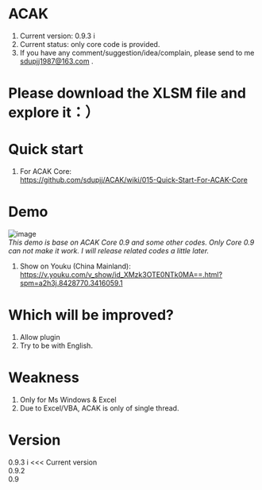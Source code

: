 ﻿# ACAK
1. Current version: 0.9.3 i
2. Current status: only core code is provided.
3. If you have any comment/suggestion/idea/complain, please send to me sdupjj1987@163.com . 

# Please download the XLSM file and explore it：）

# Quick start
1. For ACAK Core:  
https://github.com/sdupjj/ACAK/wiki/015-Quick-Start-For-ACAK-Core

# Demo
 ![image](https://github.com/sdupjj/ACAK/blob/master/screenshots/20181224%20DEMO%2001.jpg)  
*This demo is base on ACAK Core 0.9 and some other codes. Only Core 0.9 can not make it work. I will release related codes a little later.*   
1. Show on Youku (China Mainland):  
https://v.youku.com/v_show/id_XMzk3OTE0NTk0MA==.html?spm=a2h3j.8428770.3416059.1  

# Which will be improved?
1. Allow plugin
2. Try to be with English.

# Weakness
1. Only for Ms Windows & Excel
2. Due to Excel/VBA, ACAK is only of single thread.

# Version
0.9.3 i  <<< Current version  
0.9.2  
0.9  
